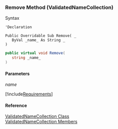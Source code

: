 ﻿### Remove Method (ValidatedNameCollection)

Syntax

```vbnet
'Declaration

Public Overridable Sub Remove( _
   ByVal _name_ As String _
) 
```

```csharp
public virtual void Remove( 
   string _name_
)
```

#### Parameters

_name_

[!include[Requirements](../partials/requirements.md)]



#### Reference

[ValidatedNameCollection Class](fcSDK~FChoice.Foundation.ValidatedNameCollection.md)  
[ValidatedNameCollection Members](fcSDK~FChoice.Foundation.ValidatedNameCollection_members.md)
